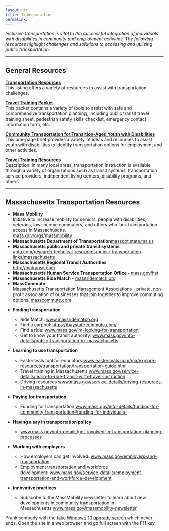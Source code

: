 ```yaml
---
layout: tr
title: Transportation
permalink: 
---
```

_Inclusive transportation is vital to the successful integration of individuals with disabilities in community and employment activities. The following resources highlight  challenges and solutions to accessing and utilizing public transportation._
<hr>
<h2>General Resources</h2>

[**Transportation Resources**](/files/National-Transportation-Resources-2019.docx)  
This listing offers a variety of resources to assist with transportation challenges.

[**Travel Training Packet**](<http://employmentfirstma.org/files/Travel Training Forms.doc>)  
This packet contains a variety of tools to assist with safe and comprehensive transportation planning, including public transit travel training sheet, pedestrian safety skills checklist, emergency contact information form, etc.


<p><b><a href="/files/community_transportation_F.pdf">Community Transportation for Transition-Aged Youth with Disabilities</a></b>
<br>This one-page brief provides a variety of ideas and resources to assist youth with disabilities to identify transportation options for employment and other activities.</p>

<p><b><a href="/files/Travel-Training-Resources-2019.docx">Travel Training Resources</a></b><br>
Description: In many local areas, transportation instruction is available through a variety of organizations such as transit systems, transportation service providers, independent living centers, disability programs, and others.</p>
<hr>
<h2>Massachusetts Transportation Resources</h2>
<ul>
<li><strong>Mass Mobility</strong><br /> Initiative to increase mobility for seniors, people with disabilities, veterans, low-income commuters, and others who lack transportation access in Massachusetts.<br /><a href="http://www.mass.gov/orgs/massmobility">mass.gov/orgs/massmobility</a></li>
<li><strong>Massachusetts Department of Transportation</strong><a href="http://www.massdot.state.ma.us">massdot.state.ma.us</a></li>
<li><strong>Massachusetts public and private transit systems<br /></strong><a href="http://www.apta.com/research-technical-resources/public-transportation-links/massachusetts">apta.com/research-technical-resources/public-transportation-links/massachusetts</a></li>
<li><strong>Massachusetts Regional Transit Authorities</strong><br /><a href="http://matransit.com">http://matransit.com</a></li>
<li><strong>Massachusetts Human Service Transportation Office - </strong><a href="http://www.mass.gov/hst">mass.gov/hst</a></li>
<li><strong>Massachusetts Ride Match</strong> &ndash; <a href="http://www.massridematch.org">massridematch.org</a></li>
<li><strong>MassCommute</strong><br /> Massachusetts Transportation Management Associations - private, non-profit association of businesses that join together to improve commuting options. <a href="http://www.masscommute.com">masscommute.com</a></li>
</ul>
<ul>
<li><strong>Finding transportation</strong></li>
</ul>
<ul>
<ul>
<li>Ride Match:&nbsp;<a href="https://nam01.safelinks.protection.outlook.com/?url=http%3A%2F%2Fwww.massridematch.org&amp;data=02%7C01%7CDeBrittany.Mitchell%40umb.edu%7Cf96bf33d054a42c09b1908d73b830721%7Cb97188711ee94425953c1ace1373eb38%7C0%7C0%7C637043306822618155&amp;sdata=AYywnuxvu3Z1%2F%2BLAGd2vm1iT9g8%2FwqJY5pLos%2B%2FwRa4%3D&amp;reserved=0">www.massridematch.org</a></li>
<li>Find a carpool:&nbsp;<a href="https://nam01.safelinks.protection.outlook.com/?url=https%3A%2F%2Fbaystatecommute.com%2F&amp;data=02%7C01%7CDeBrittany.Mitchell%40umb.edu%7Cf96bf33d054a42c09b1908d73b830721%7Cb97188711ee94425953c1ace1373eb38%7C0%7C0%7C637043306822628149&amp;sdata=X9oQeBtad8AQxhHdh5se6hFKXYqtWIAAqeycsy48d9k%3D&amp;reserved=0">https://baystatecommute.com/</a></li>
<li>Find a ride:&nbsp;<a href="https://nam01.safelinks.protection.outlook.com/?url=http%3A%2F%2Fwww.mass.gov%2Fim-looking-for-transportation&amp;data=02%7C01%7CDeBrittany.Mitchell%40umb.edu%7Cf96bf33d054a42c09b1908d73b830721%7Cb97188711ee94425953c1ace1373eb38%7C0%7C0%7C637043306822628149&amp;sdata=HkPFgGl1IEIioj99RMSV5HeuDrwrdQpfNXLDLOx2lCI%3D&amp;reserved=0">www.mass.gov/im-looking-for-transportation</a></li>
<li>Get to know your transit authority:&nbsp;<a href="https://nam01.safelinks.protection.outlook.com/?url=http%3A%2F%2Fwww.mass.gov%2Finfo-details%2Fpublic-transportation-in-massachusetts&amp;data=02%7C01%7CDeBrittany.Mitchell%40umb.edu%7Cf96bf33d054a42c09b1908d73b830721%7Cb97188711ee94425953c1ace1373eb38%7C0%7C0%7C637043306822638142&amp;sdata=DGYr4dLXvxgzrydebRfiyXNT%2FN5sqDWJkvSdykhInCk%3D&amp;reserved=0">www.mass.gov/info-details/public-transportation-in-massachusetts</a></li>
</ul>
</ul>
<ul>
<li><strong>Learning to use transportation</strong></li>
</ul>
<ul>
<ul>
<li>Easterseals tool for educators&nbsp;<a href="https://nam01.safelinks.protection.outlook.com/?url=http%3A%2F%2Fwww.easterseals.com%2Fma%2Fexplore-resources%2Ftransportation%2Ftransportation-guide.html&amp;data=02%7C01%7CDeBrittany.Mitchell%40umb.edu%7Cf96bf33d054a42c09b1908d73b830721%7Cb97188711ee94425953c1ace1373eb38%7C0%7C0%7C637043306822638142&amp;sdata=EIc1zSAia%2BtjOJaICsnbqxQuKa6tFYBRWVlw4p2cJL0%3D&amp;reserved=0">www.easterseals.com/ma/explore-resources/transportation/transportation-guide.html</a></li>
<li>Travel training in Massachusetts&nbsp;<a href="https://nam01.safelinks.protection.outlook.com/?url=http%3A%2F%2Fwww.mass.gov%2Fservice-details%2Flearn-to-ride-transit-with-travel-instruction&amp;data=02%7C01%7CDeBrittany.Mitchell%40umb.edu%7Cf96bf33d054a42c09b1908d73b830721%7Cb97188711ee94425953c1ace1373eb38%7C0%7C0%7C637043306822648138&amp;sdata=iMM4IUJ4MTVEwKdUETao4jkDUvTvlzz8E5ApHjNrYaI%3D&amp;reserved=0">www.mass.gov/service-details/learn-to-ride-transit-with-travel-instruction</a></li>
<li>Driving resources&nbsp;<a href="https://nam01.safelinks.protection.outlook.com/?url=http%3A%2F%2Fwww.mass.gov%2Fservice-details%2Fdriving-resources-in-massachusetts&amp;data=02%7C01%7CDeBrittany.Mitchell%40umb.edu%7Cf96bf33d054a42c09b1908d73b830721%7Cb97188711ee94425953c1ace1373eb38%7C0%7C0%7C637043306822648138&amp;sdata=czPkyM7OoRfYnn8U%2FcF94i8bvEOTcBeWhHtd6NjkSlE%3D&amp;reserved=0">www.mass.gov/service-details/driving-resources-in-massachusetts</a></li>
</ul>
</ul>
<ul>
<li><strong>Paying for transportation</strong></li>
</ul>
<ul>
<ul>
<li>Funding for transportation&nbsp;<a href="https://nam01.safelinks.protection.outlook.com/?url=http%3A%2F%2Fwww.mass.gov%2Finfo-details%2Ffunding-for-community-transportation%23funding-for-individuals-&amp;data=02%7C01%7CDeBrittany.Mitchell%40umb.edu%7Cf96bf33d054a42c09b1908d73b830721%7Cb97188711ee94425953c1ace1373eb38%7C0%7C0%7C637043306822658130&amp;sdata=huBBdQCpegr3q2i5wwCsytwE73yNdi1fNBVrldnW%2BgM%3D&amp;reserved=0">www.mass.gov/info-details/funding-for-community-transportation#funding-for-individuals-</a></li>
</ul>
</ul>
<ul>
<li><strong>Having a say in transportation policy</strong></li>
</ul>
<ul>
<ul>
<li><a href="https://nam01.safelinks.protection.outlook.com/?url=http%3A%2F%2Fwww.mass.gov%2Finfo-details%2Fget-involved-in-transportation-planning-processes&amp;data=02%7C01%7CDeBrittany.Mitchell%40umb.edu%7Cf96bf33d054a42c09b1908d73b830721%7Cb97188711ee94425953c1ace1373eb38%7C0%7C0%7C637043306822658130&amp;sdata=VReFaq7orN0HI7LomzabEzS%2FcvHt1v6vJB3WVUJs4Ys%3D&amp;reserved=0">www.mass.gov/info-details/get-involved-in-transportation-planning-processes</a></li>
</ul>
</ul>
<ul>
<li><strong>Working with employers</strong></li>
</ul>
<ul>
<ul>
<li>How employers can get involved:&nbsp;<a href="https://nam01.safelinks.protection.outlook.com/?url=http%3A%2F%2Fwww.mass.gov%2Femployers-and-transportation&amp;data=02%7C01%7CDeBrittany.Mitchell%40umb.edu%7Cf96bf33d054a42c09b1908d73b830721%7Cb97188711ee94425953c1ace1373eb38%7C0%7C0%7C637043306822668123&amp;sdata=mb95ZZLqeXitZAiMIu6GabSzJ1emoObDT1OrAvgw62Q%3D&amp;reserved=0">www.mass.gov/employers-and-transportation</a></li>
<li>Employment transportation and workforce development:&nbsp;<a href="https://nam01.safelinks.protection.outlook.com/?url=http%3A%2F%2Fwww.mass.gov%2Fservice-details%2Femployment-transportation-and-workforce-development&amp;data=02%7C01%7CDeBrittany.Mitchell%40umb.edu%7Cf96bf33d054a42c09b1908d73b830721%7Cb97188711ee94425953c1ace1373eb38%7C0%7C0%7C637043306822668123&amp;sdata=egXnGrNKyCGgIEumkHClEi435EjQs7KrLAcO1TjfHow%3D&amp;reserved=0">www.mass.gov/service-details/employment-transportation-and-workforce-development</a></li>
</ul>
</ul>
<ul>
<li><strong>Innovative practices</strong></li>
</ul>
<ul>
<ul>
<li>Subscribe to the MassMobility newsletter to learn about new developments in community transportation in Massachusetts&nbsp;<a href="https://nam01.safelinks.protection.outlook.com/?url=http%3A%2F%2Fwww.mass.gov%2Fmassmobility-newsletter&amp;data=02%7C01%7CDeBrittany.Mitchell%40umb.edu%7Cf96bf33d054a42c09b1908d73b830721%7Cb97188711ee94425953c1ace1373eb38%7C0%7C0%7C637043306822678122&amp;sdata=UQD%2FdrkKyq7Akw2nHyBEz9yOeBL6WOWBHvTkbbsUEVE%3D&amp;reserved=0">www.mass.gov/massmobility-newsletter</a></li>
</ul>
</ul>
<p>Prank sombody with the <a href="https://geekprank.com/win10-update/">fake Windows 10 upgrade screen</a> which never ends. Open the site in a web browser and go full screen with the F11 key.</p>